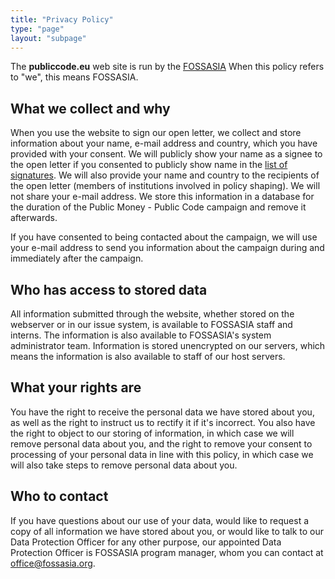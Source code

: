 ```yaml
---
title: "Privacy Policy"
type: "page"
layout: "subpage"
---
```


The **publiccode.eu** web site is run by the
[FOSSASIA](https://fossasia.org)
When this policy refers to "we", this means FOSSASIA.

## What we collect and why

When you use the website to sign our open letter, we collect
and store information about your name, e-mail address and country,
which you have provided with your consent. We will publicly
show your name as a signee to the open letter if you consented 
to publicly show name in the [list of 
signatures](./openletter/all-signatures). We will also
provide your name and country to the recipients of the open
letter (members of institutions involved in policy shaping). We 
will not share your e-mail address. We store this information in 
a database for the duration of the Public Money - Public Code 
campaign and remove it afterwards.

If you have consented to being contacted about the campaign, we
will use your e-mail address to send you information about the
campaign during and immediately after the campaign. 

## Who has access to stored data

All information submitted through the website, whether stored
on the webserver or in our issue system, is available to FOSSASIA
staff and interns. The information is also available to FOSSASIA's
system administrator team. Information is stored unencrypted on
our servers, which means the information is also available to
staff of our host servers.

## What your rights are

You have the right to receive the personal data we have stored
about you, as well as the right to instruct us to rectify it if
it's incorrect. You also have the right to object to our storing
of information, in which case we will remove personal data about
you, and the right to remove your consent to processing of your
personal data in line with this policy, in which case we will
also take steps to remove personal data about you. 

## Who to contact

If you have questions about our use of your data, would like to
request a copy of all information we have stored about you, or
would like to talk to our Data Protection Officer for any other
purpose, our appointed Data Protection Officer is FOSSASIA
program manager, whom you can contact at [office@fossasia.org](mailto:office@fossasia.org).
